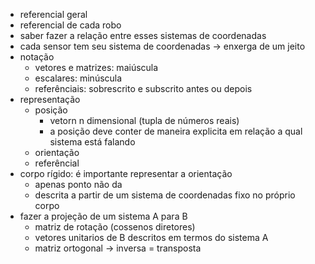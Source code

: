 - referencial geral
- referencial de cada robo
- saber fazer a relação entre esses sistemas de coordenadas
- cada sensor tem seu sistema de coordenadas -> enxerga  de um jeito
- notação
	- vetores e matrizes: maiúscula
	- escalares: minúscula
	- referênciais: sobrescrito e subscrito antes ou depois
- representação
	- posição
		- vetorn n dimensional (tupla de números reais)
		- a posição deve conter de maneira explicita em relação a qual sistema está falando
	- orientação
	- referêncial
- corpo rígido: é importante representar a orientação
	- apenas ponto não da
	- descrita a partir de um sistema de coordenadas fixo no próprio corpo
- fazer a projeção de um sistema A para B
	- matriz de rotação (cossenos diretores)
	- vetores unitarios de B descritos em termos do sistema A
	- matriz ortogonal -> inversa = transposta